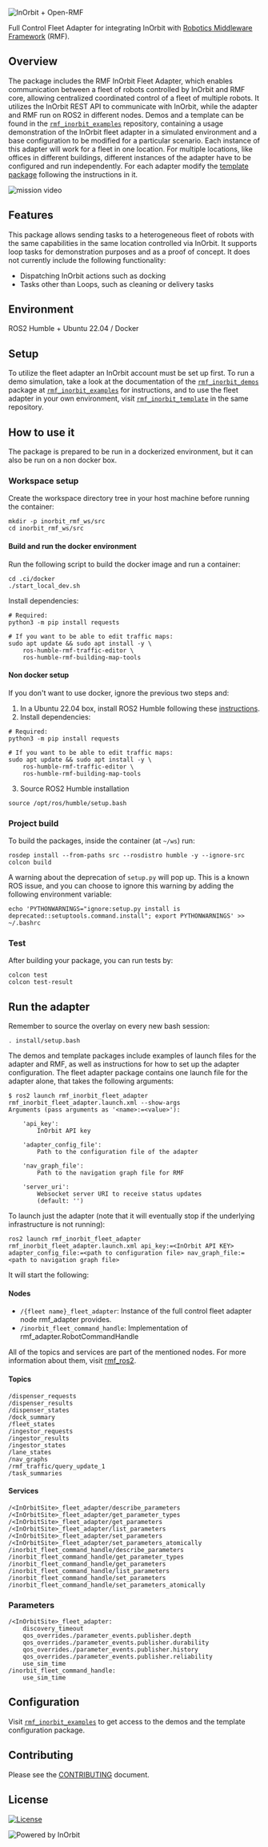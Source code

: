 ![InOrbit + Open-RMF](assets/open%20rmf%20inorbit%20github%20header%20narrow%202.png)

Full Control Fleet Adapter for integrating InOrbit with [Robotics Middleware Framework](https://github.com/open-rmf/rmf#robotics-middleware-framework-rmf) (RMF).

## Overview

The package includes the RMF InOrbit Fleet Adapter, which enables communication between a fleet of robots controlled by InOrbit and RMF core, allowing centralized coordinated control of a fleet of multiple robots. It utilizes the InOrbit REST API to communicate with InOrbit, while the adapter and RMF run on ROS2 in different nodes.
Demos and a template can be found in the [`rmf_inorbit_examples`](https://github.com/inorbit-ai/rmf_inorbit_examples) repository, containing a usage demonstration of the InOrbit fleet adapter in a simulated environment and a base configuration to be modified for a particular scenario.
Each instance of this adapter will work for a fleet in one location. For multiple locations, like offices in different buildings, different instances of the adapter have to be configured and run independently. For each adapter modify the [template package](https://github.com/inorbit-ai/rmf_inorbit_examples/tree/main/rmf_inorbit_template) following the instructions in it.

![mission video](assets/full%20mission.gif)

## Features

This package allows sending tasks to a heterogeneous fleet of robots with the same capabilities in the same location controlled via InOrbit. It supports loop tasks for demonstration purposes and as a proof of concept.
It does not currently include the following functionality:

- Dispatching InOrbit actions such as docking
- Tasks other than Loops, such as cleaning or delivery tasks

## Environment

ROS2 Humble + Ubuntu 22.04 / Docker

## Setup

To utilize the fleet adapter an InOrbit account must be set up first. To run a demo simulation, take a look at the documentation of the [`rmf_inorbit_demos`](https://github.com/inorbit-ai/rmf_inorbit_examples/tree/main/rmf_inorbit_demos) package at [`rmf_inorbit_examples`](https://github.com/inorbit-ai/rmf_inorbit_examples) for instructions, and to use the fleet adapter in your own environment, visit [`rmf_inorbit_template`](https://github.com/inorbit-ai/rmf_inorbit_examples/tree/main/rmf_inorbit_template) in the same repository.

## How to use it

The package is prepared to be run in a dockerized environment, but it can also be run on a non docker box.

### Workspace setup

Create the workspace directory tree in your host machine before running the container:

```
mkdir -p inorbit_rmf_ws/src
cd inorbit_rmf_ws/src
```

#### Build and run the docker environment

Run the following script to build the docker image and run a container:

```
cd .ci/docker
./start_local_dev.sh
```

Install dependencies:

```
# Required:
python3 -m pip install requests

# If you want to be able to edit traffic maps:
sudo apt update && sudo apt install -y \
    ros-humble-rmf-traffic-editor \
    ros-humble-rmf-building-map-tools
```

#### Non docker setup

If you don't want to use docker, ignore the previous two steps and:

1. In a Ubuntu 22.04 box, install ROS2 Humble following these [instructions](https://docs.ros.org/en/humble/Installation/Ubuntu-Install-Debians.html).
2. Install dependencies:

```
# Required:
python3 -m pip install requests

# If you want to be able to edit traffic maps:
sudo apt update && sudo apt install -y \
    ros-humble-rmf-traffic-editor \
    ros-humble-rmf-building-map-tools
```

3. Source ROS2 Humble installation

```
source /opt/ros/humble/setup.bash
```

### Project build

To build the packages, inside the container (at `~/ws`) run:

```
rosdep install --from-paths src --rosdistro humble -y --ignore-src
colcon build
```

A warning about the deprecation of `setup.py` will pop up. This is a known ROS issue, and you can choose to ignore this warning by adding the following environment variable:

```
echo 'PYTHONWARNINGS="ignore:setup.py install is deprecated::setuptools.command.install"; export PYTHONWARNINGS' >> ~/.bashrc
```

### Test

After building your package, you can run tests by:

```
colcon test
colcon test-result
```

## Run the adapter

Remember to source the overlay on every new bash session:

```
. install/setup.bash
```

The demos and template packages include examples of launch files for the adapter and RMF, as well as instructions for how to set up the adapter configuration.
The fleet adapter package contains one launch file for the adapter alone, that takes the following arguments:

```
$ ros2 launch rmf_inorbit_fleet_adapter rmf_inorbit_fleet_adapter.launch.xml --show-args
Arguments (pass arguments as '<name>:=<value>'):

    'api_key':
        InOrbit API key

    'adapter_config_file':
        Path to the configuration file of the adapter

    'nav_graph_file':
        Path to the navigation graph file for RMF

    'server_uri':
        Websocket server URI to receive status updates
        (default: '')
```

To launch just the adapter (note that it will eventually stop if the underlying infrastructure is not running):

```
ros2 launch rmf_inorbit_fleet_adapter rmf_inorbit_fleet_adapter.launch.xml api_key:=<InOrbit API KEY> adapter_config_file:=<path to configuration file> nav_graph_file:=<path to navigation graph file>
```

It will start the following:

#### Nodes

- `/{fleet name}_fleet_adapter`: Instance of the full control fleet adapter node rmf_adapter provides.
- `/inorbit_fleet_command_handle`: Implementation of rmf_adapter.RobotCommandHandle

All of the topics and services are part of the mentioned nodes. For more information about them, visit [rmf_ros2](https://github.com/open-rmf/rmf_ros2).

#### Topics

```
/dispenser_requests
/dispenser_results
/dispenser_states
/dock_summary
/fleet_states
/ingestor_requests
/ingestor_results
/ingestor_states
/lane_states
/nav_graphs
/rmf_traffic/query_update_1
/task_summaries
```

#### Services

```
/<InOrbitSite>_fleet_adapter/describe_parameters
/<InOrbitSite>_fleet_adapter/get_parameter_types
/<InOrbitSite>_fleet_adapter/get_parameters
/<InOrbitSite>_fleet_adapter/list_parameters
/<InOrbitSite>_fleet_adapter/set_parameters
/<InOrbitSite>_fleet_adapter/set_parameters_atomically
/inorbit_fleet_command_handle/describe_parameters
/inorbit_fleet_command_handle/get_parameter_types
/inorbit_fleet_command_handle/get_parameters
/inorbit_fleet_command_handle/list_parameters
/inorbit_fleet_command_handle/set_parameters
/inorbit_fleet_command_handle/set_parameters_atomically
```

### Parameters

```
/<InOrbitSite>_fleet_adapter:
    discovery_timeout
    qos_overrides./parameter_events.publisher.depth
    qos_overrides./parameter_events.publisher.durability
    qos_overrides./parameter_events.publisher.history
    qos_overrides./parameter_events.publisher.reliability
    use_sim_time
/inorbit_fleet_command_handle:
    use_sim_time
```

## Configuration

Visit [`rmf_inorbit_examples`](https://github.com/inorbit-ai/rmf_inorbit_examples) to get access to the demos and the template configuration package.

## Contributing

Please see the [CONTRIBUTING](CONTRIBUTING) document.

## License

[![License](https://img.shields.io/badge/License-BSD_3--Clause-blue.svg)](LICENSE)

![Powered by InOrbit](assets/open%20rmf%20inorbit%20github%20footer.png)
